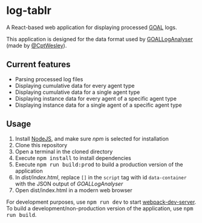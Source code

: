 # log-tablr
A React-based web application for displaying processed
[GOAL](https://bitbucket.org/goalhub/) logs.

This application is designed for the data format used by
[GOALLogAnalyser](https://github.com/CptWesley/GOALLogAnalyser) (made by
[@CptWesley](https://github.com/CptWesley)).

## Current features
- Parsing processed log files
- Displaying cumulative data for every agent type
- Displaying cumulative data for a single agent type
- Displaying instance data for every agent of a specific agent type
- Displaying instance data for a single agent of a specific agent type

## Usage
1. Install [NodeJS](https://nodejs.org/), and make sure _npm_ is selected for
installation
2. Clone this repository
3. Open a terminal in the cloned directory
4. Execute <kbd>npm install</kbd> to install dependencies
5. Execute <kbd>npm run build:prod</kbd> to build a production version of the
application
6. In _dist/index.html_, replace `[]` in the `script` tag with id `data-container`
with the JSON output of _GOALLogAnalyser_
7. Open dist/index.html in a modern web browser

For development purposes, use <kbd>npm run dev</kbd> to start
[webpack-dev-server](https://github.com/webpack/webpack-dev-server). To build a
development/non-production version of the application, use <kbd>npm run build</kbd>.
